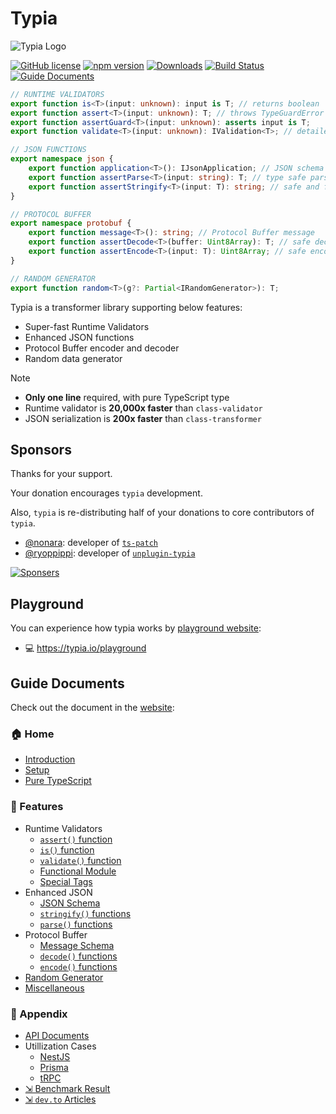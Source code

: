 # Typia
![Typia Logo](https://typia.io/logo.png)

[![GitHub license](https://img.shields.io/badge/license-MIT-blue.svg)](https://github.com/samchon/typia/blob/master/LICENSE)
[![npm version](https://img.shields.io/npm/v/typia.svg)](https://www.npmjs.com/package/typia)
[![Downloads](https://img.shields.io/npm/dm/typia.svg)](https://www.npmjs.com/package/typia)
[![Build Status](https://github.com/samchon/typia/workflows/build/badge.svg)](https://github.com/samchon/typia/actions?query=workflow%3Abuild)
[![Guide Documents](https://img.shields.io/badge/guide-documents-forestgreen)](https://typia.io/docs/)

```typescript
// RUNTIME VALIDATORS
export function is<T>(input: unknown): input is T; // returns boolean
export function assert<T>(input: unknown): T; // throws TypeGuardError
export function assertGuard<T>(input: unknown): asserts input is T;
export function validate<T>(input: unknown): IValidation<T>; // detailed

// JSON FUNCTIONS
export namespace json {
    export function application<T>(): IJsonApplication; // JSON schema
    export function assertParse<T>(input: string): T; // type safe parser
    export function assertStringify<T>(input: T): string; // safe and faster
}

// PROTOCOL BUFFER
export namespace protobuf {
    export function message<T>(): string; // Protocol Buffer message
    export function assertDecode<T>(buffer: Uint8Array): T; // safe decoder
    export function assertEncode<T>(input: T): Uint8Array; // safe encoder
}

// RANDOM GENERATOR
export function random<T>(g?: Partial<IRandomGenerator>): T;
```

Typia is a transformer library supporting below features:

  - Super-fast Runtime Validators
  - Enhanced JSON functions
  - Protocol Buffer encoder and decoder
  - Random data generator

> [!NOTE]
>
> - **Only one line** required, with pure TypeScript type
> - Runtime validator is **20,000x faster** than `class-validator`
> - JSON serialization is **200x faster** than `class-transformer`




## Sponsors
Thanks for your support.

Your donation encourages `typia` development.

Also, `typia` is re-distributing half of your donations to core contributors of `typia`.

  - [@nonara](https://github.com/nonara): developer of [`ts-patch`](https://github.com/nonara/ts-patch)
  - [@ryoppippi](https://github.com/ryoppippi): developer of [`unplugin-typia`](https://github.com/ryoppippi/unplugin-typia)

[![Sponsers](https://opencollective.com/typia/badge.svg?avatarHeight=75&width=600)](https://opencollective.com/typia)



## Playground
You can experience how typia works by [playground website](https://typia.io/playground):

  - 💻 https://typia.io/playground




## Guide Documents
Check out the document in the [website](https://typia.io/docs/):

### 🏠 Home
  - [Introduction](https://typia.io/docs/)
  - [Setup](https://typia.io/docs/setup/)
  - [Pure TypeScript](https://typia.io/docs/pure/)
  
### 📖 Features
  - Runtime Validators
    - [`assert()` function](https://typia.io/docs/validators/assert/)
    - [`is()` function](https://typia.io/docs/validators/is/)
    - [`validate()` function](https://typia.io/docs/validators/validate/)
    - [Functional Module](https://typia.io/docs/validators/functional)
    - [Special Tags](https://typia.io/docs/validators/tags/)
  - Enhanced JSON
    - [JSON Schema](https://typia.io/docs/json/schema)
    - [`stringify()` functions](https://typia.io/docs/json/stringify/)
    - [`parse()` functions](https://typia.io/docs/json/parse/)
  - Protocol Buffer
    - [Message Schema](https://typia.io/docs/protobuf/message)
    - [`decode()` functions](https://typia.io/docs/protobuf/decode/)
    - [`encode()` functions](https://typia.io/docs/protobuf/encode/)
  - [Random Generator](https://typia.io/docs/random/)
  - [Miscellaneous](https://typia.io/docs/misc/)

### 🔗 Appendix
  - [API Documents](https://typia.io/api)
  - Utillization Cases
    - [NestJS](https://typia.io/docs/utilization/nestjs/)
    - [Prisma](https://typia.io/docs/utilization/prisma/)
    - [tRPC](https://typia.io/docs/utilization/trpc/)
  - [⇲ Benchmark Result](https://github.com/samchon/typia/tree/master/benchmark/results/11th%20Gen%20Intel(R)%20Core(TM)%20i5-1135G7%20%40%202.40GHz)
  - [⇲ `dev.to` Articles](https://dev.to/samchon/series/22474)
